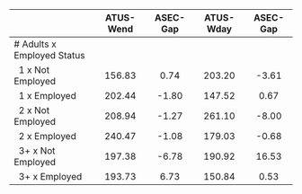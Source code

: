 
|                      |    ATUS-Wend |     ASEC-Gap |    ATUS-Wday |     ASEC-Gap |
| -------------------- | :----------: | :----------: | :----------: | :----------: |
| # Adults x Employed Status |              |              |              |              |
| &nbsp;&nbsp;1 x Not Employed |       156.83 |         0.74 |       203.20 |        -3.61 |
| &nbsp;&nbsp;1 x Employed |       202.44 |        -1.80 |       147.52 |         0.67 |
| &nbsp;&nbsp;2 x Not Employed |       208.94 |        -1.27 |       261.10 |        -8.00 |
| &nbsp;&nbsp;2 x Employed |       240.47 |        -1.08 |       179.03 |        -0.68 |
| &nbsp;&nbsp;3+ x Not Employed |       197.38 |        -6.78 |       190.92 |        16.53 |
| &nbsp;&nbsp;3+ x Employed |       193.73 |         6.73 |       150.84 |         0.53 |

